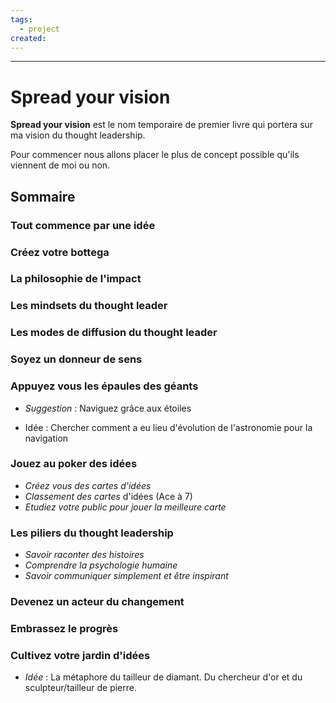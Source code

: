 ```yaml
---
tags:
  - project
created:
---
```

---
# Spread your vision

**Spread your vision** est le nom temporaire de premier livre qui portera sur ma vision du thought leadership.

Pour commencer nous allons placer le plus de concept possible qu'ils viennent de moi ou non.

## Sommaire

### Tout commence par une idée

### Créez votre bottega

### La philosophie de l'impact

### Les mindsets du thought leader

### Les modes de diffusion du thought leader

### Soyez un donneur de sens

### Appuyez vous les épaules des géants
- *Suggestion* : Naviguez grâce aux étoiles

- Idée : Chercher comment a eu lieu d'évolution de l'astronomie pour la navigation

### Jouez au poker des idées

- *Créez vous des cartes d'idées*
- *Classement des cartes* d'idées (Ace à 7)
- *Etudiez votre public pour jouer la meilleure carte*

### Les piliers du thought leadership

- *Savoir raconter des histoires*
- *Comprendre la psychologie humaine*
- *Savoir communiquer simplement et être inspirant*

### Devenez un acteur du changement

### Embrassez le progrès

### Cultivez votre jardin d'idées

- *Idée* : La métaphore du tailleur de diamant. Du chercheur d'or et du sculpteur/tailleur de pierre.




